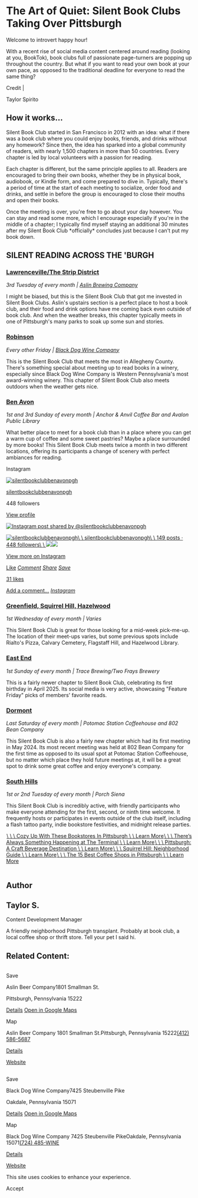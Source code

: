 # The Art of Quiet: Silent Book Clubs Taking Over Pittsburgh

Welcome to introvert happy hour!

With a recent rise of social media content centered around reading (looking at you, BookTok), book clubs full of passionate page-turners are popping up throughout the country. But what if you want to read your own book at your own pace, as opposed to the traditional deadline for everyone to read the same thing?

Credit \|

Taylor Spirito

## How it works...

Silent Book Club started in San Francisco in 2012 with an idea: what if there was a book club where you could enjoy books, friends, and drinks without any homework? Since then, the idea has sparked into a global community of readers, with nearly 1,500 chapters in more than 50 countries. Every chapter is led by local volunteers with a passion for reading.

Each chapter is different, but the same principle applies to all. Readers are encouraged to bring their own books, whether they be in physical book, audiobook, or Kindle form, and come prepared to dive in. Typically, there's a period of time at the start of each meeting to socialize, order food and drinks, and settle in before the group is encouraged to close their mouths and open their books.

Once the meeting is over, you're free to go about your day however. You can stay and read some more, which I encourage especially if you're in the middle of a chapter; I typically find myself staying an additional 30 minutes after my Silent Book Club \*officially\* concludes just because I can't put my book down.

## SILENT READING ACROSS THE 'BURGH

### [Lawrenceville/The Strip District](https://www.instagram.com/silentbookclub_pgh/)

_3rd Tuesday of every month \| [Aslin Brewing Company](https://www.visitpittsburgh.com/directory/aslin-beer-company/)_

I might be biased, but this is the Silent Book Club that got me invested in Silent Book Clubs. Aslin's upstairs section is a perfect place to host a book club, and their food and drink options have me coming back even outside of book club. And when the weather breaks, this chapter typically meets in one of Pittsburgh's many parks to soak up some sun and stories.

### [Robinson](https://www.instagram.com/p/DFOvMb8Nfyd/)

_Every other Friday \| [Black Dog Wine Company](https://www.visitpittsburgh.com/directory/black-dog-wine-company/)_

This is the Silent Book Club that meets the most in Allegheny County. There's something special about meeting up to read books in a winery, especially since Black Dog Wine Company is Western Pennsylvania's most award-winning winery. This chapter of Silent Book Club also meets outdoors when the weather gets nice.

### [Ben Avon](https://www.instagram.com/silentbookclubbenavonpgh/)

_1st and 3rd Sunday of every month \| Anchor & Anvil Coffee Bar and Avalon Public Library_

What better place to meet for a book club than in a place where you can get a warm cup of coffee and some sweet pastries? Maybe a place surrounded by more books! This Silent Book Club meets twice a month in two different locations, offering its participants a change of scenery with perfect ambiances for reading.

Instagram

[![silentbookclubbenavonpgh](https://scontent-lax3-1.cdninstagram.com/v/t51.2885-19/434047130_6653630114738828_8149083530418400385_n.jpg?stp=dst-jpg_s150x150_tt6&efg=eyJ2ZW5jb2RlX3RhZyI6InByb2ZpbGVfcGljLmRqYW5nby43MjAuYzIifQ&_nc_ht=scontent-lax3-1.cdninstagram.com&_nc_cat=108&_nc_oc=Q6cZ2QFC6NcqQAnZ2jyaQy_MXInE6SaDAfgj-7lylE6I8VuecKQ-yZ3UDSKoEqDdl9ch9UQ&_nc_ohc=Iy8V0aP646cQ7kNvwF7E9D1&_nc_gid=5I1YeSpfwDwCNo4C-QPXJw&edm=APs17CUBAAAA&ccb=7-5&oh=00_AfeIdfs56kavH7-SPSzh2gdVQelKwTx0SVBHhRIjGtxpQA&oe=68EB0BA0&_nc_sid=10d13b)](https://www.instagram.com/silentbookclubbenavonpgh/?utm_source=ig_embed&ig_rid=03c6985f-64e0-45e9-b19b-42cfbb3fa813)

[silentbookclubbenavonpgh](https://www.instagram.com/silentbookclubbenavonpgh/?utm_source=ig_embed&ig_rid=03c6985f-64e0-45e9-b19b-42cfbb3fa813)

448 followers

[View profile](https://www.instagram.com/silentbookclubbenavonpgh/?utm_source=ig_embed&ig_rid=03c6985f-64e0-45e9-b19b-42cfbb3fa813)

[![Instagram post shared by @silentbookclubbenavonpgh](https://scontent-lax3-2.cdninstagram.com/v/t51.2885-15/482819895_17922433026027419_2878870628944563965_n.jpg?stp=dst-jpg_e35_s1080x1080_sh0.08_tt6&_nc_ht=scontent-lax3-2.cdninstagram.com&_nc_cat=111&_nc_oc=Q6cZ2QFC6NcqQAnZ2jyaQy_MXInE6SaDAfgj-7lylE6I8VuecKQ-yZ3UDSKoEqDdl9ch9UQ&_nc_ohc=AjXbNav_6dcQ7kNvwGrJezS&_nc_gid=5I1YeSpfwDwCNo4C-QPXJw&edm=APs17CUBAAAA&ccb=7-5&oh=00_Afdr6A_2EsO61d3WPVFK5XOE4DmXWdKYcR6mvq7sFAT0zg&oe=68EB1441&_nc_sid=10d13b)](https://www.instagram.com/p/DGwvTB2NxIW/?utm_source=ig_embed&ig_rid=03c6985f-64e0-45e9-b19b-42cfbb3fa813)

[![silentbookclubbenavonpgh](https://scontent-lax3-1.cdninstagram.com/v/t51.2885-19/434047130_6653630114738828_8149083530418400385_n.jpg?stp=dst-jpg_s150x150_tt6&efg=eyJ2ZW5jb2RlX3RhZyI6InByb2ZpbGVfcGljLmRqYW5nby43MjAuYzIifQ&_nc_ht=scontent-lax3-1.cdninstagram.com&_nc_cat=108&_nc_oc=Q6cZ2QFC6NcqQAnZ2jyaQy_MXInE6SaDAfgj-7lylE6I8VuecKQ-yZ3UDSKoEqDdl9ch9UQ&_nc_ohc=Iy8V0aP646cQ7kNvwF7E9D1&_nc_gid=5I1YeSpfwDwCNo4C-QPXJw&edm=APs17CUBAAAA&ccb=7-5&oh=00_AfeIdfs56kavH7-SPSzh2gdVQelKwTx0SVBHhRIjGtxpQA&oe=68EB0BA0&_nc_sid=10d13b)\\
\\
silentbookclubbenavonpgh\\
\\
149 posts · 448 followers\\
\\
![](https://scontent-lax3-1.cdninstagram.com/v/t39.30808-6/551041218_710105562196821_2970719083604204677_n.jpg?stp=dst-jpg_e35_s240x240_tt6&efg=eyJ2ZW5jb2RlX3RhZyI6ImltYWdlX3VybGdlbi4xMDgweDEwODAuc2RyLmYzMDgwOC5kZWZhdWx0X2ltYWdlLmMyIn0&_nc_ht=scontent-lax3-1.cdninstagram.com&_nc_cat=109&_nc_oc=Q6cZ2QFC6NcqQAnZ2jyaQy_MXInE6SaDAfgj-7lylE6I8VuecKQ-yZ3UDSKoEqDdl9ch9UQ&_nc_ohc=6ejBcYn07K8Q7kNvwFGphk_&_nc_gid=5I1YeSpfwDwCNo4C-QPXJw&edm=APs17CUAAAAA&ccb=7-5&oh=00_AfeokmIRqCGMLB1dmWlSECvF21RQLpyWiFeRcCUMtpQMHg&oe=68EB0C2F&_nc_sid=10d13b)![](https://scontent-lax3-1.cdninstagram.com/v/t51.29350-15/472430461_1602507827294873_1486251464410136808_n.jpg?stp=dst-jpg_e35_s240x240_tt6&efg=eyJ2ZW5jb2RlX3RhZyI6ImltYWdlX3VybGdlbi4xMDgweDEwODAuc2RyLmYyOTM1MC5kZWZhdWx0X2ltYWdlLmMyIn0&_nc_ht=scontent-lax3-1.cdninstagram.com&_nc_cat=105&_nc_oc=Q6cZ2QFC6NcqQAnZ2jyaQy_MXInE6SaDAfgj-7lylE6I8VuecKQ-yZ3UDSKoEqDdl9ch9UQ&_nc_ohc=m6JMGTWq1EYQ7kNvwHoqVHl&_nc_gid=5I1YeSpfwDwCNo4C-QPXJw&edm=APs17CUBAAAA&ccb=7-5&oh=00_AfcK-IsOigVaUmFXV2rTddkeXp307NtDF1RJ5Ffw_xzmXQ&oe=68EB0E0F&_nc_sid=10d13b)](https://www.instagram.com/silentbookclubbenavonpgh/?utm_source=ig_embed&ig_rid=03c6985f-64e0-45e9-b19b-42cfbb3fa813)

[View more on Instagram](https://www.instagram.com/silentbookclubbenavonpgh/?utm_source=ig_embed&ig_rid=03c6985f-64e0-45e9-b19b-42cfbb3fa813)

[Like](https://www.instagram.com/p/DGwvTB2NxIW/?utm_source=ig_embed&ig_rid=03c6985f-64e0-45e9-b19b-42cfbb3fa813) [_Comment_](https://www.instagram.com/p/DGwvTB2NxIW/?utm_source=ig_embed&ig_rid=03c6985f-64e0-45e9-b19b-42cfbb3fa813) [_Share_](https://www.instagram.com/p/DGwvTB2NxIW/?utm_source=ig_embed&ig_rid=03c6985f-64e0-45e9-b19b-42cfbb3fa813) [_Save_](https://www.instagram.com/p/DGwvTB2NxIW/?utm_source=ig_embed&ig_rid=03c6985f-64e0-45e9-b19b-42cfbb3fa813)

[31 likes](https://www.instagram.com/p/DGwvTB2NxIW/?utm_source=ig_embed&ig_rid=03c6985f-64e0-45e9-b19b-42cfbb3fa813)

[Add a comment...](https://www.instagram.com/p/DGwvTB2NxIW/?utm_source=ig_embed&ig_rid=03c6985f-64e0-45e9-b19b-42cfbb3fa813) [_Instagram_](https://www.instagram.com/p/DGwvTB2NxIW/?utm_source=ig_embed&ig_rid=03c6985f-64e0-45e9-b19b-42cfbb3fa813)

### [Greenfield, Squirrel Hill, Hazelwood](https://www.instagram.com/silentbookclub.grnsqrlhzl/)

_1st Wednesday of every month \| Varies_

This Silent Book Club is great for those looking for a mid-week pick-me-up. The location of their meet-ups varies, but some previous spots include Rialto's Pizza, Calvary Cemetery, Flagstaff Hill, and Hazelwood Library.

### [East End](https://www.instagram.com/silentbookclub.eastend/)

_1st Sunday of every month \| Trace Brewing/Two Frays Brewery_

This is a fairly newer chapter to Silent Book Club, celebrating its first birthday in April 2025. Its social media is very active, showcasing "Feature Friday" picks of members' favorite reads.

### [Dormont](https://www.instagram.com/silentbookclub_dormont/)

_Last Saturday of every month \| Potomac Station Coffeehouse and 802 Bean Company_

This Silent Book Club is also a fairly new chapter which had its first meeting in May 2024. Its most recent meeting was held at 802 Bean Company for the first time as opposed to its usual spot at Potomac Station Coffeehouse, but no matter which place they hold future meetings at, it will be a great spot to drink some great coffee and enjoy everyone's company.

### [South Hills](https://www.instagram.com/sbc_southhills/)

_1st or 2nd Tuesday of every month \| Porch Siena_

This Silent Book Club is incredibly active, with friendly participants who make everyone attending for the first, second, or ninth time welcome. It frequently hosts or participates in events outside of the club itself, including a flash tattoo party, indie bookstore festivities, and midnight release parties.

[![](data:image/svg+xml;charset=utf-8,%3Csvg%20xmlns%3D%27http%3A%2F%2Fwww.w3.org%2F2000%2Fsvg%27%20width%3D%271%27%20height%3D%271%27%20style%3D%27background%3Atransparent%27%2F%3E)\\
\\
\\
Cozy Up With These Bookstores In Pittsburgh \\
\\
Learn More](https://www.visitpittsburgh.com/blog/pittsburgh-independent-bookstores/)[![](data:image/svg+xml;charset=utf-8,%3Csvg%20xmlns%3D%27http%3A%2F%2Fwww.w3.org%2F2000%2Fsvg%27%20width%3D%271%27%20height%3D%271%27%20style%3D%27background%3Atransparent%27%2F%3E)\\
\\
\\
There’s Always Something Happening at The Terminal \\
\\
Learn More](https://www.visitpittsburgh.com/blog/theres-always-something-happening-at-the-terminal/)[![](data:image/svg+xml;charset=utf-8,%3Csvg%20xmlns%3D%27http%3A%2F%2Fwww.w3.org%2F2000%2Fsvg%27%20width%3D%271%27%20height%3D%271%27%20style%3D%27background%3Atransparent%27%2F%3E)\\
\\
\\
Pittsburgh: A Craft Beverage Destination \\
\\
Learn More](https://www.visitpittsburgh.com/blog/pittsburgh-a-craft-beverage-destination-2/)[![](data:image/svg+xml;charset=utf-8,%3Csvg%20xmlns%3D%27http%3A%2F%2Fwww.w3.org%2F2000%2Fsvg%27%20width%3D%271%27%20height%3D%271%27%20style%3D%27background%3Atransparent%27%2F%3E)\\
\\
\\
Squirrel Hill: Neighborhood Guide \\
\\
Learn More](https://www.visitpittsburgh.com/blog/squirrel-hill-neighborhood-guide/)[![](data:image/svg+xml;charset=utf-8,%3Csvg%20xmlns%3D%27http%3A%2F%2Fwww.w3.org%2F2000%2Fsvg%27%20width%3D%271%27%20height%3D%271%27%20style%3D%27background%3Atransparent%27%2F%3E)\\
\\
\\
The 15 Best Coffee Shops in Pittsburgh \\
\\
Learn More](https://www.visitpittsburgh.com/blog/cozy-coffee-shops-in-pittsburgh/)

![Taylor S.](data:image/svg+xml;charset=utf-8,%3Csvg%20xmlns%3D%27http%3A%2F%2Fwww.w3.org%2F2000%2Fsvg%27%20width%3D%271%27%20height%3D%271%27%20style%3D%27background%3Atransparent%27%2F%3E)

## Author

## Taylor S.

Content Development Manager

A friendly neighborhood Pittsburgh transplant.
Probably at book club, a local coffee shop or thrift store. Tell your pet I said hi.

## Related Content:

[![](data:image/svg+xml;charset=utf-8,%3Csvg%20xmlns%3D%27http%3A%2F%2Fwww.w3.org%2F2000%2Fsvg%27%20width%3D%271%27%20height%3D%271%27%20style%3D%27background%3Atransparent%27%2F%3E)](https://www.visitpittsburgh.com/directory/aslin-beer-company/)

Save

Aslin Beer Company1801 Smallman St.

Pittsburgh, Pennsylvania 15222

[Details](https://www.visitpittsburgh.com/directory/aslin-beer-company/) [Open in Google Maps](http://maps.google.com/?q=1801%20Smallman%20St.%0APittsburgh%2C%20Pennsylvania%2015222%0A)

Map

Aslin Beer Company
1801 Smallman St.Pittsburgh, Pennsylvania 15222[(412) 586-5687](tel:+1-412-586-5687)

[Details](https://www.visitpittsburgh.com/directory/aslin-beer-company/)

[Website](http://www.aslinbeer.com/home)

[![](data:image/svg+xml;charset=utf-8,%3Csvg%20xmlns%3D%27http%3A%2F%2Fwww.w3.org%2F2000%2Fsvg%27%20width%3D%271%27%20height%3D%271%27%20style%3D%27background%3Atransparent%27%2F%3E)](https://www.visitpittsburgh.com/directory/black-dog-wine-company/)

Save

Black Dog Wine Company7425 Steubenville Pike

Oakdale, Pennsylvania 15071

[Details](https://www.visitpittsburgh.com/directory/black-dog-wine-company/) [Open in Google Maps](http://maps.google.com/?q=7425%20Steubenville%20Pike%0AOakdale%2C%20Pennsylvania%2015071%0A)

Map

Black Dog Wine Company
7425 Steubenville PikeOakdale, Pennsylvania 15071[(724) 485-WINE](tel:+1-724-485-WINE)

[Details](https://www.visitpittsburgh.com/directory/black-dog-wine-company/)

[Website](http://www.blackdogwinecompany.com/)

This site uses cookies to enhance your experience.



Accept
